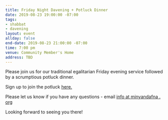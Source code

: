 ```yaml
---
title: Friday Night Davening + Potluck Dinner
date: 2019-08-23 19:00:00 -07:00
tags:
- shabbat
- davening
layout: event
allday: false
end-date: 2019-08-23 21:00:00 -07:00
time: 7:00 pm
venue: Community Member's Home
address: TBD
---
```


Please join us for our traditional egalitarian Friday evening service followed by a scrumptious potluck dinner. 

Sign up to join the potluck [here.](https://docs.google.com/spreadsheets/d/1rbADv3ZFPboNf_zWMCT2oeQPlCZAqD0yYuFW9tFk8HM/edit?usp=sharing)

Please let us know if you have any questions - email [info at minyandafna . org](mailto:info@minyandafna.org)

Looking forward to seeing you there! 

